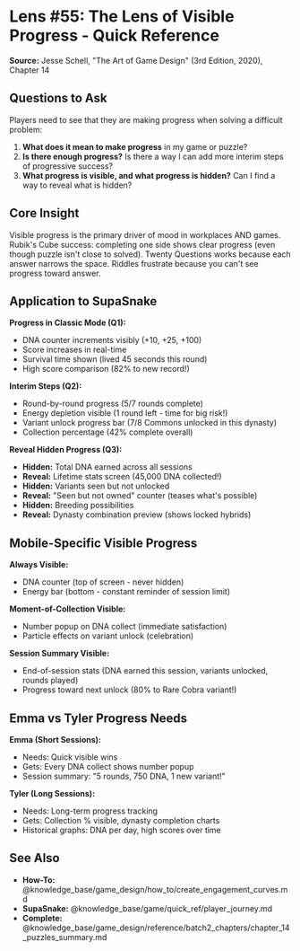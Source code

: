 # Lens #55: The Lens of Visible Progress - Quick Reference

**Source:** Jesse Schell, "The Art of Game Design" (3rd Edition, 2020), Chapter 14

## Questions to Ask

Players need to see that they are making progress when solving a difficult problem:

1. **What does it mean to make progress** in my game or puzzle?
2. **Is there enough progress?** Is there a way I can add more interim steps of progressive success?
3. **What progress is visible, and what progress is hidden?** Can I find a way to reveal what is hidden?

## Core Insight

Visible progress is the primary driver of mood in workplaces AND games. Rubik's Cube success: completing one side shows clear progress (even though puzzle isn't close to solved). Twenty Questions works because each answer narrows the space. Riddles frustrate because you can't see progress toward answer.

## Application to SupaSnake

**Progress in Classic Mode (Q1):**
- DNA counter increments visibly (+10, +25, +100)
- Score increases in real-time
- Survival time shown (lived 45 seconds this round)
- High score comparison (82% to new record!)

**Interim Steps (Q2):**
- Round-by-round progress (5/7 rounds complete)
- Energy depletion visible (1 round left - time for big risk!)
- Variant unlock progress bar (7/8 Commons unlocked in this dynasty)
- Collection percentage (42% complete overall)

**Reveal Hidden Progress (Q3):**
- **Hidden:** Total DNA earned across all sessions
- **Reveal:** Lifetime stats screen (45,000 DNA collected!)
- **Hidden:** Variants seen but not unlocked
- **Reveal:** "Seen but not owned" counter (teases what's possible)
- **Hidden:** Breeding possibilities
- **Reveal:** Dynasty combination preview (shows locked hybrids)

## Mobile-Specific Visible Progress

**Always Visible:**
- DNA counter (top of screen - never hidden)
- Energy bar (bottom - constant reminder of session limit)

**Moment-of-Collection Visible:**
- Number popup on DNA collect (immediate satisfaction)
- Particle effects on variant unlock (celebration)

**Session Summary Visible:**
- End-of-session stats (DNA earned this session, variants unlocked, rounds played)
- Progress toward next unlock (80% to Rare Cobra variant!)

## Emma vs Tyler Progress Needs

**Emma (Short Sessions):**
- Needs: Quick visible wins
- Gets: Every DNA collect shows number popup
- Session summary: "5 rounds, 750 DNA, 1 new variant!"

**Tyler (Long Sessions):**
- Needs: Long-term progress tracking
- Gets: Collection % visible, dynasty completion charts
- Historical graphs: DNA per day, high scores over time

## See Also

- **How-To:** @knowledge_base/game_design/how_to/create_engagement_curves.md
- **SupaSnake:** @knowledge_base/game/quick_ref/player_journey.md
- **Complete:** @knowledge_base/game_design/reference/batch2_chapters/chapter_14_puzzles_summary.md
